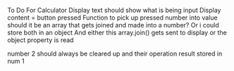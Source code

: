 To Do
For Calculator
Display text should show what is being input
    Display content = button pressed
    Function to pick up pressed number into value
    should it be an array that gets joined and made into a number?
    Or i could store both in an object
    And either this array.join() gets sent to display or the object property is read

number 2 should always be cleared up and their operation result stored in num 1